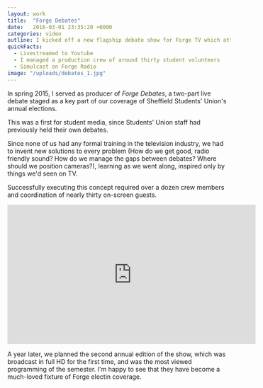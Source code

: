 ```yaml
---
layout: work
title:  "Forge Debates"
date:   2016-03-01 23:35:20 +0000
categories: video
outline: I kicked off a new flagship debate show for Forge TV which attracted record-breaking viewing figures and audience engagement.
quickFacts:
  - Livestreamed to Youtube
  - I managed a production crew of around thirty student volunteers
  - Simulcast on Forge Radio
image: "/uploads/debates_1.jpg"
---
```


In spring 2015, I served as producer of *Forge Debates*, a two-part live debate staged as a key part of our coverage of Sheffield Students' Union's annual elections.

This was a first for student media, since Students' Union staff had previously held their own debates.

Since none of us had any formal training in the television industry, we had to invent new solutions to every problem (How do we get good, radio friendly sound? How do we manage the gaps between debates? Where should we position cameras?), learning as we went along, inspired only by things we'd seen on TV.

Successfully executing this concept required over a dozen crew members and coordination of nearly thirty on-screen guests.

<iframe width="560" height="315" src="https://www.youtube.com/embed/N29OQm5d3dI" frameborder="0" allowfullscreen></iframe>


A year later, we planned the second annual edition of the show, which was broadcast in full HD for the first time, and was the most viewed programming of the semester. I'm happy to see that they have become a much-loved fixture of Forge electin coverage.
